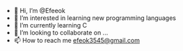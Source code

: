 - 👋 Hi, I’m @Efeeok
- 👀 I’m interested in learning new programming languages
- 🌱 I’m currently learning C
- 💞️ I’m looking to collaborate on ...
- 📫 How to reach me efeok3545@gmail.com

<!---
Efeeok/Efeeok is a ✨ special ✨ repository because its `README.md` (this file) appears on your GitHub profile.
You can click the Preview link to take a look at your changes.
--->
